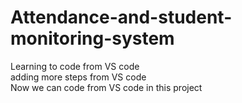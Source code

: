 # Attendance-and-student-monitoring-system
Learning to code from VS code <br>
adding more steps from VS code 
<br>
Now we can code from VS code in this project 
